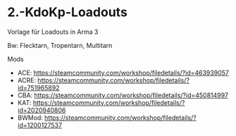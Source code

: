 # 2.-KdoKp-Loadouts
Vorlage für Loadouts in Arma 3

Bw: Flecktarn, Tropentarn, Multitarn

Mods
- ACE: https://steamcommunity.com/workshop/filedetails/?id=463939057
- ACRE: https://steamcommunity.com/workshop/filedetails/?id=751965892
- CBA: https://steamcommunity.com/workshop/filedetails/?id=450814997
- KAT: https://steamcommunity.com/workshop/filedetails/?id=2020940806
- BWMod: https://steamcommunity.com/workshop/filedetails/?id=1200127537
